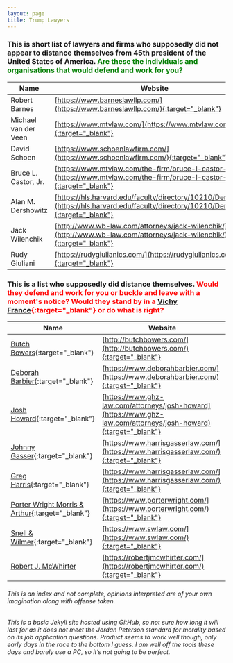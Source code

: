```yaml
---
layout: page
title: Trump Lawyers
---
```

### This is short list of lawyers and firms who supposedly did not appear to distance themselves from 45th president of the United States of America. <span style="color:green">Are these the individuals and organisations that would defend and work for you?</span>

Name | Website
------------ | -------------
Robert Barnes | [https://www.barneslawllp.com/](https://www.barneslawllp.com/){:target="_blank"}
Michael van der Veen | [https://www.mtvlaw.com/](https://www.mtvlaw.com/){:target="_blank"}
David Schoen | [https://www.schoenlawfirm.com/](https://www.schoenlawfirm.com/){:target="_blank"}
Bruce L. Castor, Jr. | [https://www.mtvlaw.com/the-firm/bruce-l-castor-jr/](https://www.mtvlaw.com/the-firm/bruce-l-castor-jr/){:target="_blank"}
Alan M. Dershowitz | [https://hls.harvard.edu/faculty/directory/10210/Dershowitz](https://hls.harvard.edu/faculty/directory/10210/Dershowitz){:target="_blank"}
Jack Wilenchik | [http://www.wb-law.com/attorneys/jack-wilenchik/](http://www.wb-law.com/attorneys/jack-wilenchik/){:target="_blank"}
Rudy Giuliani | [https://rudygiulianics.com/](https://rudygiulianics.com/){:target="_blank"}


### This is a list who supposedly did distance themselves. <span style="color:red">Would they defend and work for you or buckle and leave with a moment's notice? Would they stand by in a [Vichy France](https://en.wikipedia.org/wiki/Vichy_France){:target="_blank"} or do what is right?</span>

Name | Website
------------ | -------------
[Butch Bowers](https://web.archive.org/web/20210201015916/https://www.yahoo.com/lifestyle/trumps-lawyers-impeachment-trial-dumped-151500079.html){:target="_blank"} | [http://butchbowers.com/](http://butchbowers.com/){:target="_blank"}
[Deborah Barbier](https://web.archive.org/web/20210201015916/https://www.yahoo.com/lifestyle/trumps-lawyers-impeachment-trial-dumped-151500079.html){:target="_blank"} | [https://www.deborahbarbier.com/](https://www.deborahbarbier.com/){:target="_blank"}
[Josh Howard](https://web.archive.org/web/20210201015916/https://www.yahoo.com/lifestyle/trumps-lawyers-impeachment-trial-dumped-151500079.html){:target="_blank"} | [https://www.ghz-law.com/attorneys/josh-howard](https://www.ghz-law.com/attorneys/josh-howard){:target="_blank"}
[Johnny Gasser](https://web.archive.org/web/20210201015916/https://www.yahoo.com/lifestyle/trumps-lawyers-impeachment-trial-dumped-151500079.html){:target="_blank"} | [https://www.harrisgasserlaw.com/](https://www.harrisgasserlaw.com/){:target="_blank"}
[Greg Harris](https://web.archive.org/web/20210201015916/https://www.yahoo.com/lifestyle/trumps-lawyers-impeachment-trial-dumped-151500079.html){:target="_blank"} | [https://www.harrisgasserlaw.com/](https://www.harrisgasserlaw.com/){:target="_blank"}
[Porter Wright Morris & Arthur](https://web.archive.org/web/20210212195527/https://www.politico.com/news/2020/11/13/law-firm-drops-trump-campaign-436418){:target="_blank"} | [https://www.porterwright.com/](https://www.porterwright.com/){:target="_blank"}
[Snell & Wilmer](https://web.archive.org/web/20210212195527/https://www.politico.com/news/2020/11/13/law-firm-drops-trump-campaign-436418){:target="_blank"} | [https://www.swlaw.com/](https://www.swlaw.com/){:target="_blank"}
[Robert J. McWhirter](https://web.archive.org/web/20210203160950/https://www.12news.com/article/news/politics/bar-complaint-filed-against-trump-attorneys-in-arizona/75-857a2dd9-9e96-47b1-83f5-f9782bd875fb) | [https://robertjmcwhirter.com/](https://robertjmcwhirter.com/){:target="_blank"}


###### This is an index and not complete, opinions interpreted are of your own imagination along with offense taken.
###### This is a basic Jekyll site hosted using GitHub, so not sure how long it will last for as it does not meet the Jordan Peterson standard for morality based on its job application questions. Product seems to work well though, only early days in the race to the bottom I guess. I am well off the tools these days and barely use a PC, so it’s not going to be perfect.
